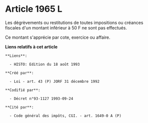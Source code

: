 # Article 1965 L

Les dégrèvements ou restitutions de toutes impositions ou créances fiscales d'un montant inférieur à 50 F ne sont pas
effectués.

Ce montant s'apprécie par cote, exercice ou affaire.

**Liens relatifs à cet article**

	**Liens**:

	  - HISTO: Edition du 18 août 1993

	**Créé par**:

	  - Loi - art. 43 (P) JORF 31 décembre 1992

	**Codifié par**:

	  - Décret n°93-1127 1993-09-24

	**Cité par**:

	  - Code général des impôts, CGI. - art. 1649-0 A (P)
